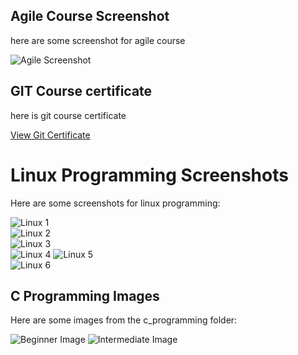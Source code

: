 

## Agile Course Screenshot

here are some screenshot for agile course

![Agile Screenshot](sdlc/agile.png)



## GIT Course certificate

here is git course certificate 

[View Git Certificate](git/git.certificate.pdf)


# Linux Programming Screenshots

Here are some screenshots for linux programming:

![Linux 1](linux_programming/linux1.png)  
![Linux 2](linux_programming/linux2.png)  
![Linux 3](linux_programming/linux3.png)  
![Linux 4](linux_programming/linux4.png)
![Linux 5](linux_programming/linux5.png)  
![Linux 6](linux_programming/linux6.png)


## C Programming Images

Here are some images from the c_programming folder:

![Beginner Image](c_programming/beginners.jpg)
![Intermediate Image](c_programming/intermediate.jpg)


